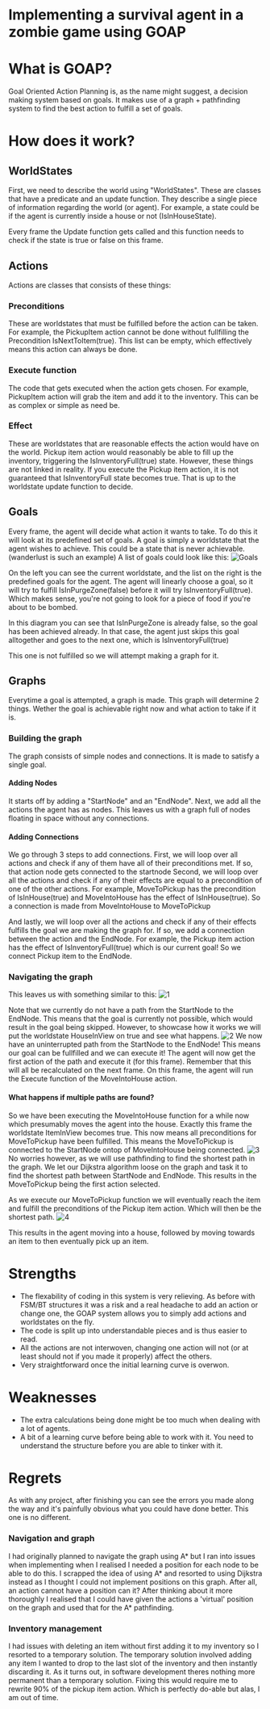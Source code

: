 # Implementing a survival agent in a zombie game using GOAP

# What is GOAP?

Goal Oriented Action Planning is, as the name might suggest, a decision making system based on goals. It makes use of a graph + pathfinding system to find the best action to fulfill a set of goals.

# How does it work?

## WorldStates
First, we need to describe the world using "WorldStates". 
These are classes that have a predicate and an update function. They describe a single piece of information regarding the world (or agent).
For example, a state could be if the agent is currently inside a house or not (IsInHouseState).

Every frame the Update function gets called and this function needs to check if the state is true or false on this frame.

## Actions
Actions are classes that consists of these things:
### Preconditions
These are worldstates that must be fulfilled before the action can be taken.
For example, the PickupItem action cannot be done without fullfilling the Precondition IsNextToItem(true).
This list can be empty, which effectively means this action can always be done.

### Execute function
The code that gets executed when the action gets chosen.
For example, PickupItem action will grab the item and add it to the inventory.
This can be as complex or simple as need be.

### Effect
These are worldstates that are reasonable effects the action would have on the world.
Pickup item action would reasonably be able to fill up the inventory, triggering the IsInventoryFull(true) state.
However, these things are not linked in reality. If you execute the Pickup item action, it is not guaranteed that IsInventoryFull state becomes true. That is up to the worldstate update function to decide.

## Goals
Every frame, the agent will decide what action it wants to take. To do this it will look at its predefined set of goals. 
A goal is simply a worldstate that the agent wishes to achieve. This could be a state that is never achievable. (wanderlust is such an example)
A list of goals could look like this:
![Goals](https://user-images.githubusercontent.com/16197196/150377089-bc48e6f7-1c66-4c62-8480-96ef60d2d28b.png)

On the left you can see the current worldstate, and the list on the right is the predefined goals for the agent.
The agent will linearly choose a goal, so it will try to fulfill IsInPurgeZone(false) before it will try IsInventoryFull(true). Which makes sense, you're not going to look for a piece of food if you're about to be bombed.

In this diagram you can see that IsInPurgeZone is already false, so the goal has been achieved already. In that case, the agent just skips this goal alltogether and goes to the next one, which is IsInventoryFull(true)

This one is not fulfilled so we will attempt making a graph for it.

## Graphs
Everytime a goal is attempted, a graph is made. This graph will determine 2 things. Wether the goal is achievable right now and what action to take if it is.

### Building the graph
The graph consists of simple nodes and connections. It is made to satisfy a single goal.

#### Adding Nodes
It starts off by adding a "StartNode" and an "EndNode". 
Next, we add all the actions the agent has as nodes.
This leaves us with a graph full of nodes floating in space without any connections.

#### Adding Connections
We go through 3 steps to add connections.
First, we will loop over all actions and check if any of them have all of their preconditions met. If so, that action node gets connected to the startnode
Second, we will loop over all the actions and check if any of their effects are equal to a precondition of one of the other actions.
For example, MoveToPickup has the precondition of IsInHouse(true) and MoveIntoHouse has the effect of IsInHouse(true). So a connection is made from MoveIntoHouse to MoveToPickup

And lastly, we will loop over all the actions and check if any of their effects fulfills the goal we are making the graph for. If so, we add a connection between the action and the EndNode.
For example, the Pickup item action has the effect of IsInventoryFull(true) which is our current goal! So we connect Pickup item to the EndNode.


### Navigating the graph
This leaves us with something similar to this:
![1](https://user-images.githubusercontent.com/16197196/150381300-8956f6a2-0d58-4760-93cb-a886dffa4099.png)

Note that we currently do not have a path from the StartNode to the EndNode. This means that the goal is currently not possible, which would result in the goal being skipped.
However, to showcase how it works we will put the worldstate HouseInView on true and see what happens.
![2](https://user-images.githubusercontent.com/16197196/150381782-c8b4b60e-01f7-4847-87e6-52a4d63cf256.png)
We now have an uninterrupted path from the StartNode to the EndNode! This means our goal can be fullfilled and we can execute it! The agent will now get the first action of the path and execute it (for this frame). Remember that this will all be recalculated on the next frame.
On this frame, the agent will run the Execute function of the MoveIntoHouse action.

#### What happens if multiple paths are found?
So we have been executing the MoveIntoHouse function for a while now which presumably moves the agent into the house. Exactly this frame the worldstate ItemInView becomes true. This now means all preconditions for MoveToPickup have been fulfilled. This means the MoveToPickup is connected to the StartNode ontop of MoveIntoHouse being connected.
![3](https://user-images.githubusercontent.com/16197196/150383489-c6d3fd6e-bb54-4c43-8873-7f91870d4f47.png)
No worries however, as we will use pathfinding to find the shortest path in the graph.
We let our Dijkstra algorithm loose on the graph and task it to find the shortest path between StartNode and EndNode. This results in the MoveToPickup being the first action selected.

As we execute our MoveToPickup function we will eventually reach the item and fulfill the preconditions of the Pickup item action. Which will then be the shortest path.
![4](https://user-images.githubusercontent.com/16197196/150383866-4a686f53-1487-4bc0-83e7-df92de515885.png)

This results in the agent moving into a house, followed by moving towards an item to then eventually pick up an item.

# Strengths
- The flexability of coding in this system is very relieving. As before with FSM/BT structures it was a risk and a real headache to add an action or change one, the GOAP system allows you to simply add actions and worldstates on the fly.
- The code is split up into understandable pieces and is thus easier to read.
- All the actions are not interwoven, changing one action will not (or at least should not if you made it properly) affect the others.
- Very straightforward once the initial learning curve is overwon. 

# Weaknesses
- The extra calculations being done might be too much when dealing with a lot of agents.
- A bit of a learning curve before being able to work with it. You need to understand the structure before you are able to tinker with it.



# Regrets
As with any project, after finishing you can see the errors you made along the way and it's painfully obvious what you could have done better. This one is no different.

### Navigation and graph
I had originally planned to navigate the graph using A* but I ran into issues when implementing when I realised I needed a position for each node to be able to do this. I scrapped the idea of using A* and resorted to using Dijkstra instead as I thought I could not implement positions on this graph. After all, an action cannot have a position can it? After thinking about it more thoroughly I realised that I could have given the actions a 'virtual' position on the graph and used that for the A* pathfinding.

### Inventory management
I had issues with deleting an item without first adding it to my inventory so I resorted to a temporary solution.
The temporary solution involved adding any item I wanted to drop to the last slot of the inventory and then instantly discarding it.
As it turns out, in software development theres nothing more permanent than a temporary solution.
Fixing this would require me to rewrite 90% of the pickup item action. Which is perfectly do-able but alas, I am out of time.
